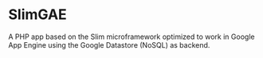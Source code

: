 # SlimGAE

A PHP app based on the Slim microframework optimized to work in Google App Engine using the Google Datastore (NoSQL) as backend.
